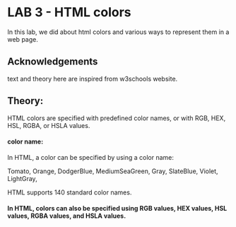 # LAB 3 - HTML colors

In this lab, we did about html colors and various ways to represent them in a web page.








## Acknowledgements

text and theory here are  inspired from w3schools website.


## Theory:

HTML colors are specified with predefined color names, or with RGB, HEX, HSL, RGBA, or HSLA values.

#### color name:
In HTML, a color can be specified by using a color name:

Tomato, 
Orange, 
DodgerBlue, 
MediumSeaGreen, 
Gray, 
SlateBlue, 
Violet, 
LightGray, 

HTML supports 140 standard color names.

#### In HTML, colors can also be specified using RGB values, HEX values, HSL values, RGBA values, and HSLA values.